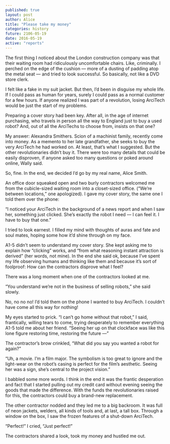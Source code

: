 ```yaml
---
published: true
layout: post
author: Alice
title: "Please take my money"
categories: history
future: 2106-05-19
date: 2016-05-19
active: "reports"
---
```




The first thing I noticed about the London construction company was that their waiting room had ridiculously uncomfortable chairs. Like, criminally. I perched on the edge of the cushion — more of a dusting of padding atop the metal seat — and tried to look successful. So basically, not like a DVD store clerk.
 
I felt like a fake in my suit jacket. But then, I’d been in disguise my whole life. If I could pass as human for years, surely I could pass as a normal customer for a few hours.  If anyone realized I was part of a revolution, losing ArciTech would be just the start of my problems. 
 
Preparing a cover story had been key. After all, in the age of internet purchasing, who travels in person all the way to England just to buy a used robot? And, out of all the ArciTechs to choose from, insists on that one?
 
My answer: Alexandra Smithers. Scion of a machinist family, recently come into money. As a memento to her late grandfather, she seeks to buy the very ArciTech he had worked on. At least, that’s what I suggested. But the other revolutionaries didn’t buy it. There were too many details that could be easily disproven, if anyone asked too many questions or poked around online, Wally said.
 
So, fine. In the end, we decided I’d go by my real name, Alice Smith.
 
An office door squeaked open and two burly contractors welcomed me from the cubicle-sized waiting room into a closet-sized office. (“We’re between locations,” one apologized). I gave my cover story, the same one I told them over the phone:

“I noticed your ArciTech in the background of a news report and when I saw her, something just clicked. She’s exactly the robot I need — I can feel it. I have to buy that one.”
 
I tried to look earnest. I filled my mind with thoughts of auras and fate and soul mates, hoping some how it’d shine through on my face.
 
A1-5 didn’t seem to understand my cover story. She kept asking me to explain how “clicking” works, and “from what reasoning instant attraction is derived”  (her words, not mine). In the end she said ok, because I’ve spent my life observing humans and thinking like them and because it’s sort of foolproof: How can the contractors disprove what I feel? 
 
There was a long moment when one of the contractors looked at me.
 
“You understand we’re not in the business of selling robots,” she said slowly.
 
No, no no no! I’d told them on the phone I wanted to buy ArciTech. I couldn’t have come all this way for nothing!
 
My eyes started to prick. “I can’t go home without that robot,” I said, frantically, willing tears to come, trying desperately to remember everything A1-5 told me about her friend.  “Seeing her up on that clockface was like this lone figure restoring time, restoring the future —”
 
The contractor’s brow crinkled, “What did you say you wanted a robot for again?”
 
“Uh, a movie. I’m a film major. The symbolism is too great to ignore and the light-wear on the robot’s casing is perfect for the film’s aesthetic. Seeing her was a sign, she’s central to the project vision.”
 
I babbled some more words. I think in the end it was the frantic desperation and fact that I started pulling out my credit card without evening seeing the goods that made the difference. With the funds the revolutionaries raised for this, the contractors could buy a brand-new replacement.
 
The other contractor nodded and they led me to a big backroom. It was full of neon jackets, welders, all kinds of tools and, at last, a tall box. Through a window on the box, I saw the frozen features of a shut-down ArciTech.
 
“Perfect!” I cried, “Just perfect!”
 
The contractors shared a look, took my money and hustled me out. 
